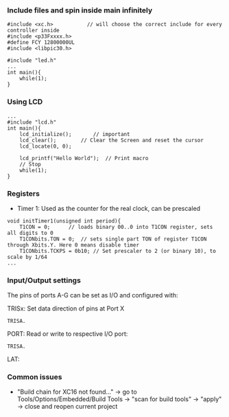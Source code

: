 

### Include files and spin inside main infinitely

```
#include <xc.h>           // will choose the correct include for every controller inside
#include <p33Fxxxx.h>
#define FCY 12800000UL 
#include <libpic30.h>

#include "led.h"
...
int main(){
    while(1);
}
```

### Using LCD

```
...
#include "lcd.h"
int main(){
    lcd_initialize();		// important
    lcd_clear(); 		// Clear the Screen and reset the cursor
    lcd_locate(0, 0);
    
    lcd_printf("Hello World");  // Print macro
    // Stop
    while(1);
}
```

### Registers

- Timer 1: Used as the counter for the real clock, can be prescaled
```
void initTimer1(unsigned int period){
	T1CON = 0; 		// loads binary 00..0 into T1CON register, sets all digits to 0
	T1CONbits.TON = 0; 	// sets single part TON of register T1CON through Xbits.Y. Here 0 means disable timer 
	T1CONbits.TCKPS = 0b10; // Set prescaler to 2 (or binary 10), to scale by 1/64 
...
```

### Input/Output settings

The pins of ports A-G can be set as I/O and configured with:

TRISx: Set data direction of pins at Port X
```
TRISA.
```

PORT: Read or write to respective I/O port: 
```
TRISA.
```

LAT: 


### Common issues

- "Build chain for XC16 not found..."
-> go to Tools/Options/Embedded/Build Tools -> "scan for build tools" -> "apply" -> close and reopen current project

